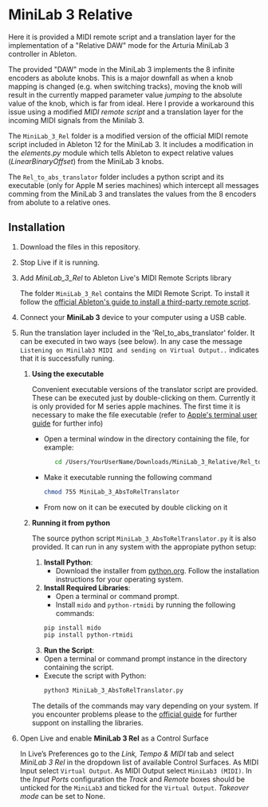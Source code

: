 # MiniLab 3 Relative
Here it is provided a MIDI remote script and a translation layer for the implementation of a "Relative DAW" mode for the Arturia MiniLab 3 controller in Ableton.

The provided "DAW" mode in the MiniLab 3 implements the 8 infinite encoders as abolute knobs. This is a major downfall as when a knob mapping is changed (e.g. when switching tracks), moving the knob will result in the currently mapped parameter value *jumping* to the absolute value of the knob, which is far from ideal. Here I provide a workaround this issue using a modified *MIDI remote script* and a translation layer for the incoming MIDI signals from the Minilab 3.

The `MiniLab_3_Rel` folder is a modified version of the official MIDI remote script included in Ableton 12 for the MiniLab 3. It includes a modification in the *elements.py* module which tells Ableton to expect relative values (*LinearBinaryOffset*) from the MiniLab 3 knobs.

The `Rel_to_abs_translator` folder includes a python script and its executable (only for Apple M series machines) which intercept all messages comming from the MiniLab 3 and translates the values from the 8 encoders from abolute to a relative ones.

Installation
------------

1. Download the files in this repository.
1.	Stop Live if it is running.
1.	Add *MiniLab_3_Rel* to Ableton Live's MIDI Remote Scripts library

	The folder `MiniLab_3_Rel` contains the MIDI Remote Script. To install it follow the [official Ableton's guide to install a third-party remote script](https://help.ableton.com/hc/en-us/articles/209072009-Installing-third-party-remote-scripts).
1. Connect your **MiniLab 3** device to your computer using a USB cable.
1.	Run the translation layer included in the 'Rel_to_abs_translator' folder. It can be executed in two ways (see below). In any case the message `Listening on Minilab3 MIDI and sending on Virtual Output..` indicates that it is successfully runing.
    1) **Using the executable**
       
       Convenient executable versions of the translator script are provided. These can be executed just by double-clicking on them. Currently it is only provided for M series apple machines. The first time it is necessary to make the file executable (refer to [Apple's terminal user guide](https://support.apple.com/guide/terminal/make-a-file-executable-apdd100908f-06b3-4e63-8a87-32e71241bab4/mac) for further info)
    	- Open a terminal window in the directory containing the file, for example:
    	 	```bash
     		   cd /Users/YourUserName/Downloads/MiniLab_3_Relative/Rel_to_abs_translator/Executables/Apple_M
       		```
    	- Make it executable running the following command 
			```bash
     		chmod 755 MiniLab_3_AbsToRelTranslator
     		```
     	- From now on it can be executed by double clicking on it
    
    1) **Running it from python**
  
       The source python script `MiniLab_3_AbsToRelTranslator.py` it is also provided. It can run in any system with the appropiate python setup:
       
        1) **Install Python**:
           - Download the installer from [python.org](https://www.python.org/downloads/). Follow the installation instructions for your operating system.
        1) **Install Required Libraries**:
            - Open a terminal or command prompt.
            - Install `mido` and `python-rtmidi` by running the following commands:
             ```bash
             pip install mido
             pip install python-rtmidi
             ```
        1) **Run the Script**:
          - Open a terminal or command prompt instance in the directory containing the script.
          - Execute the script with Python:
              ```bash
              python3 MiniLab_3_AbsToRelTranslator.py
              ```
        The details of the commands may vary depending on your system. If you encounter problems please to the [official guide](https://packaging.python.org/en/latest/tutorials/installing-packages/) for further suppont on installing the libraries.
1.	Open Live and enable **MiniLab 3 Rel** as a Control Surface

	In Live’s Preferences go to the *Link, Tempo & MIDI* tab and select *MiniLab 3 Rel* in the dropdown list of available Control Surfaces. As MIDI Input select `Virtual Output`. As MIDI Output select `MiniLab3 (MIDI)`. In the *Input Ports* configuration the *Track* and *Remote* boxes should be unticked for the `MiniLab3` and ticked for the `Virtual Output`. *Takeover mode* can be set to None.
